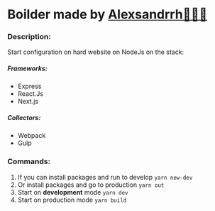 # Boilder made by [Alexsandrrh👾👨‍💻](https://www.facebook.com/sascha.sadov)

### Description:

Start configuration on hard website on NodeJs on the stack:

##### Frameworks:

- Express
- React.Js
- Next.js

##### Collectors:

- Webpack
- Gulp

### Commands:

1. If you can install packages and run to develop `yarn new-dev`
2. Or install packages and go to production `yarn out`
3. Start on **development** mode `yarn dev`
4. Start on production mode `yarn build`
